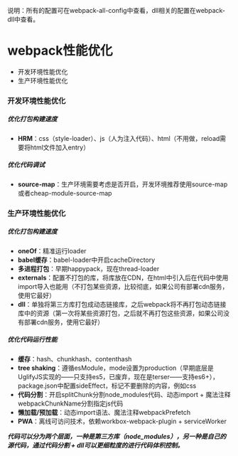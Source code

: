 说明：所有的配置可在webpack-all-config中查看，dll相关的配置在webpack-dll中查看。

# webpack性能优化

* 开发环境性能优化
* 生产环境性能优化


### 开发环境性能优化

##### 优化打包构建速度

* **HRM**：css（style-loader）、js（人为注入代码）、html（不用做，reload需要将html文件加入entry）

##### 优化代码调试

* **source-map**：生产环境需要考虑是否开启，开发环境推荐使用source-map或者cheap-module-source-map


### 生产环境性能优化

##### 优化打包构建速度

* **oneOf**：精准运行loader
* **babel缓存**：babel-loader中开启cacheDirectory
* **多进程打包**：早期happypack，现在thread-loader
* **externals**：配置不打包的库，将库放在CDN，在html中引入后在代码中使用import导入也能用（不打包某些资源，比较彻底，如果公司有部署cdn服务，使用它最好）
* **dll**：单独将第三方库打包成动态链接库，之后webpack将不再打包动态链接库中的资源（第一次将某些资源打包，之后就不再打包这些资源，如果公司没有部署cdn服务，使用它最好）

##### 优化代码运行性能

* **缓存**：hash、chunkhash、contenthash
* **tree shaking**：遵循esModule，mode设置为production（早期底层是UglifyJS实现的——只支持es5，已废弃，现在是terser——支持es6+），package.json中配置sideEffect，标记不要删除的内容，例如css
* **代码分割**：开启splitChunk分割node_modules代码、动态import + 魔法注释webpackChunkName分割指定js代码
* **懒加载/预加载**：动态import语法、魔法注释webpackPrefetch
* **PWA**：离线可访问技术，依赖workbox-webpack-plugin + serviceWorker


___代码可以分为两个层面，一种是第三方库（node_modules），另一种是自己的源代码，通过代码分割 + dll可以更细粒度的进行代码体积控制。___
